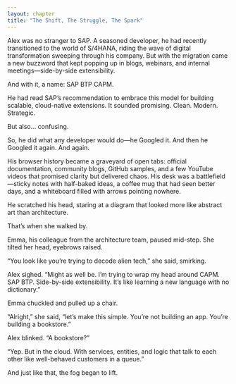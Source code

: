```yaml
---
layout: chapter
title: "The Shift, The Struggle, The Spark"
---
```


Alex was no stranger to SAP. A seasoned developer, he had recently transitioned to the world of S/4HANA, riding the wave of digital transformation sweeping through his company. But with the migration came a new buzzword that kept popping up in blogs, webinars, and internal meetings—side-by-side extensibility.

And with it, a name: SAP BTP CAPM.

He had read SAP’s recommendation to embrace this model for building scalable, cloud-native extensions. It sounded promising. Clean. Modern. Strategic.

But also… confusing.

So, he did what any developer would do—he Googled it.
And then he Googled it again.
And again.

His browser history became a graveyard of open tabs: official documentation, community blogs, GitHub samples, and a few YouTube videos that promised clarity but delivered chaos. His desk was a battlefield—sticky notes with half-baked ideas, a coffee mug that had seen better days, and a whiteboard filled with arrows pointing nowhere.

He scratched his head, staring at a diagram that looked more like abstract art than architecture.

That’s when she walked by.

Emma, his colleague from the architecture team, paused mid-step. She tilted her head, eyebrows raised.

“You look like you’re trying to decode alien tech,” she said, smirking.

Alex sighed. “Might as well be. I’m trying to wrap my head around CAPM. SAP BTP. Side-by-side extensibility. It’s like learning a new language with no dictionary.”

Emma chuckled and pulled up a chair.

“Alright,” she said, “let’s make this simple. You’re not building an app. You’re building a bookstore.”

Alex blinked. “A bookstore?”

“Yep. But in the cloud. With services, entities, and logic that talk to each other like well-behaved customers in a queue.”

And just like that, the fog began to lift.
